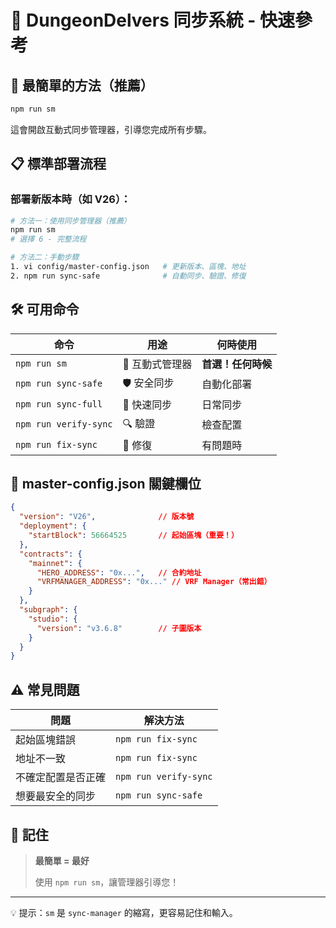 # 🚀 DungeonDelvers 同步系統 - 快速參考

## 🎯 最簡單的方法（推薦）

```bash
npm run sm
```
這會開啟互動式同步管理器，引導您完成所有步驟。

## 📋 標準部署流程

### 部署新版本時（如 V26）：

```bash
# 方法一：使用同步管理器（推薦）
npm run sm
# 選擇 6 - 完整流程

# 方法二：手動步驟
1. vi config/master-config.json   # 更新版本、區塊、地址
2. npm run sync-safe              # 自動同步、驗證、修復
```

## 🛠 可用命令

| 命令 | 用途 | 何時使用 |
|------|------|----------|
| `npm run sm` | 🎯 互動式管理器 | **首選！任何時候** |
| `npm run sync-safe` | 🛡️ 安全同步 | 自動化部署 |
| `npm run sync-full` | 🚀 快速同步 | 日常同步 |
| `npm run verify-sync` | 🔍 驗證 | 檢查配置 |
| `npm run fix-sync` | 🔧 修復 | 有問題時 |

## 📝 master-config.json 關鍵欄位

```json
{
  "version": "V26",              // 版本號
  "deployment": {
    "startBlock": 56664525       // 起始區塊（重要！）
  },
  "contracts": {
    "mainnet": {
      "HERO_ADDRESS": "0x...",   // 合約地址
      "VRFMANAGER_ADDRESS": "0x..." // VRF Manager（常出錯）
    }
  },
  "subgraph": {
    "studio": {
      "version": "v3.6.8"        // 子圖版本
    }
  }
}
```

## ⚠️ 常見問題

| 問題 | 解決方法 |
|------|----------|
| 起始區塊錯誤 | `npm run fix-sync` |
| 地址不一致 | `npm run fix-sync` |
| 不確定配置是否正確 | `npm run verify-sync` |
| 想要最安全的同步 | `npm run sync-safe` |

## 🎉 記住

> **最簡單 = 最好**
> 
> 使用 `npm run sm`，讓管理器引導您！

---

💡 提示：`sm` 是 `sync-manager` 的縮寫，更容易記住和輸入。